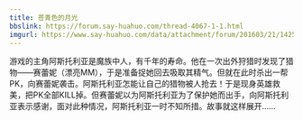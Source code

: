 ```yaml
---
title: 苍青色的月光
bbslink: https://forum.say-huahuo.com/thread-4067-1-1.html
imgurl: https://www.say-huahuo.com/data/attachment/forum/201603/21/142538wcck5xf0wwegsusb.jpg
---
```


游戏的主角阿斯托利亚是魔族中人，有千年的寿命。他在一次出外狩猎时发现了猎物——赛蕾妮（漂亮MM），于是准备捉她回去吸取其精气。但就在此时杀出一帮PK，向赛蕾妮袭击。阿斯托利亚怎能让自己的猎物被人抢去！于是现身英雄救美，把PK全部KILL掉。但赛蕾妮以为阿斯托利亚为了保护她而出手，向阿斯托利亚表示感谢，面对此种情况，阿斯托利亚一时不知所措。故事就这样展开……<!--more-->
